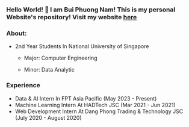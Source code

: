 ### Hello World! 👋  I am Bui Phuong Nam! This is my personal Website's repository! Visit my website [here](https://arsdorint.is-a.dev/)

### About:
  
  - 2nd Year Students In National University of Singapore
    
    + Major: Computer Engineering
    
    + Minor: Data Analytic 

### Experience
 - Data & AI Intern In FPT Asia Pacific (May 2023 - Present)
 - Machine Learning Intern At HADTech JSC (Mar 2021 - Jun 2021)
 - Web Development Intern At Dang Phong Trading & Technology JSC (July 2020 - August 2020)
